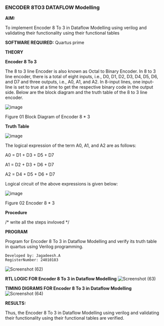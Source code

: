 ### ENCODER 8TO3 DATAFLOW Modelling

**AIM:**

To implement  Encoder 8 To 3 in Dataflow Modelling using verilog and validating their functionality using their functional tables

**SOFTWARE REQUIRED:** Quartus prime

**THEORY**

**Encoder 8 To 3**

The 8 to 3 line Encoder is also known as Octal to Binary Encoder. In 8 to 3 line encoder, there is a total of eight inputs, i.e., D0, D1, D2, D3, D4, D5, D6, and D7 and three outputs, i.e., A0, A1, and A2. In 8-input lines, one input-line is set to true at a time to get the respective binary code in the output side. Below are the block diagram and the truth table of the 8 to 3 line encoder.

![image](https://github.com/naavaneetha/ENCODER8TO3DATAFLOW/assets/154305477/0bc242c1-eb9e-4c47-afe5-30428470efc3)

Figure 01  Block Diagram of Encoder 8 * 3

**Truth Table**

![image](https://github.com/naavaneetha/ENCODER8TO3DATAFLOW/assets/154305477/35496b14-ae6e-4cd1-9abd-d6736b576575)

The logical expression of the term A0, A1, and A2 are as follows:

A0 = D1 + D3 + D5 + D7

A1 = D2 + D3 + D6 + D7

A2 = D4 + D5 + D6 + D7

Logical circuit of the above expressions is given below:

![image](https://github.com/naavaneetha/ENCODER8TO3DATAFLOW/assets/154305477/95acaee6-c873-4c75-89eb-ef09fb158053)

Figure 02  Encoder 8 * 3

**Procedure**

/* write all the steps invloved */

**PROGRAM**

  Program for Encoder 8 To 3 in Dataflow Modelling and verify its truth table in quartus using Verilog programming. 
```
Developed by: Jagadeesh.A
RegisterNumber: 24010183
```
![Screenshot (62)](https://github.com/user-attachments/assets/2a01c43a-0c13-4834-ba39-cd82c3e9d205)



**RTL LOGIC FOR Encoder 8 To 3 in Dataflow Modelling**
![Screenshot (63)](https://github.com/user-attachments/assets/cec3e91c-b6f3-4892-91eb-cb70c0424965)


**TIMING DIGRAMS FOR Encoder 8 To 3 in Dataflow Modelling**
![Screenshot (64)](https://github.com/user-attachments/assets/0d47a8a9-1ef5-4488-bed9-f7a117d679ee)



**RESULTS:**
 
 Thus, the Encoder 8 To 3 in Dataflow Modelling using verilog and validating their functionality using their functional tables are verified.





